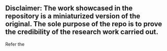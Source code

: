 ## Disclaimer: The work showcased in the repository is a miniaturized version of the original. The sole purpose of the repo is to prove the credibility of the research work carried out.

Refer the 
